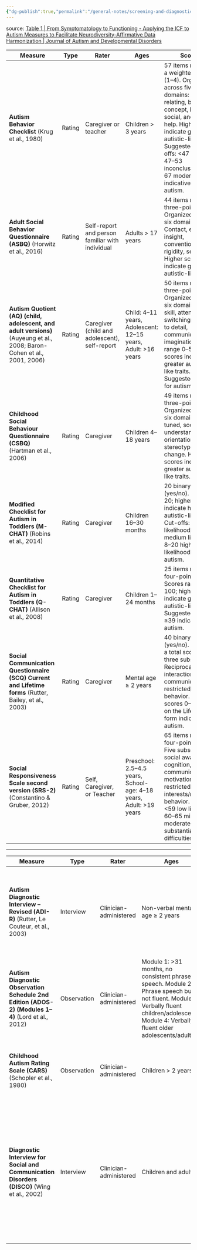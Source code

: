 ```yaml
---
{"dg-publish":true,"permalink":"/general-notes/screening-and-diagnostic-measures-for-asd/"}
---
```




source: [Table 1 | From Symptomatology to Functioning - Applying the ICF to Autism Measures to Facilitate Neurodiversity-Affirmative Data Harmonization | Journal of Autism and Developmental Disorders](https://link.springer.com/article/10.1007/s10803-023-06204-2/tables/1)

| Measure | Type | Rater | Ages | Scoring | Screening |
|---------|------|-------|------|---------|-----------|
| **Autism Behavior Checklist** (Krug et al., 1980) | Rating | Caregiver or teacher | Children > 3 years | 57 items rated with a weighted score (1–4). Organized across five domains: Sensory, relating, body concept, language, social, and self-help. Higher scores indicate greater autistic-like traits. Suggested cut-offs: <47 typical, 47–53 inconclusive, 54–67 moderate, ≥68 indicative of autism. | ✔ |
| **Adult Social Behavior Questionnaire (ASBQ)** (Horwitz et al., 2016) | Rating | Self-report and person familiar with individual | Adults > 17 years | 44 items rated on a three-point scale. Organized across six domains: Contact, empathy, insight, conventions rigidity, sensory. Higher scores indicate greater autistic-like traits. | ✔ |
| **Autism Quotient (AQ) (child, adolescent, and adult versions)** (Auyeung et al., 2008; Baron-Cohen et al., 2001, 2006) | Rating | Caregiver (child and adolescent), self-report | Child: 4–11 years, Adolescent: 12–15 years, Adult: >16 years | 50 items rated on a three-point scale. Organized across six domains: Social skill, attention switching, attention to detail, communication, imagination. Scores range 0–50; higher scores indicate greater autistic-like traits. Suggested cut-off for autism: ≥32. | ✔ |
| **Childhood Social Behaviour Questionnaire (CSBQ)** (Hartman et al., 2006) | Rating | Caregiver | Children 4–18 years | 49 items rated on a three-point scale. Organized across six domains: Not tuned, social, understanding, orientation, stereotyped, change. Higher scores indicate greater autistic-like traits. | ✔ |
| **Modified Checklist for Autism in Toddlers (M-CHAT)** (Robins et al., 2014) | Rating | Caregiver | Children 16–30 months | 20 binary items (yes/no). Scores 0–20; higher scores indicate higher autistic-like traits. Cut-offs: 0–2 low likelihood, 3–7 medium likelihood, 8–20 high likelihood of autism. | ✔ |
| **Quantitative Checklist for Autism in Toddlers (Q-CHAT)** (Allison et al., 2008) | Rating | Caregiver | Children 1–24 months | 25 items rated on a four-point scale. Scores range 0-100; higher scores indicate greater autistic-like traits. Suggested cut-off: ≥39 indicative of autism. | ✔ |
| **Social Communication Questionnaire (SCQ) Current and Lifetime forms** (Rutter, Bailey, et al., 2003) | Rating | Caregiver | Mental age ≥ 2 years | 40 binary items (yes/no). Provides a total score and three subscales: Reciprocal social interaction, communication, restricted/repetitive behavior. Total scores 0–39; ≥15 on the Lifetime form indicative of autism. | ✔ |
| **Social Responsiveness Scale second version (SRS-2)** (Constantino & Gruber, 2012) | Rating | Self, Caregiver, or Teacher | Preschool: 2.5–4.5 years, School-age: 4–18 years, Adult: >19 years | 65 items rated on a four-point scale. Five subscales: social awareness, cognition, communication, motivation, and restricted interests/repetitive behavior. Scores: <59 low likelihood, 60–65 mild, 66–75 moderate, ≥76 substantial social difficulties. | ✔ |

---

| Measure | Type | Rater | Ages | Scoring | Diagnostic |
|---------|------|-------|------|---------|------------|
| **Autism Diagnostic Interview – Revised (ADI-R)** (Rutter, Le Couteur, et al., 2003) | Interview | Clinician-administered | Non-verbal mental age ≥ 2 years | 93 items rated on a four-point scale. Domains: Social interaction (0–31), communication (0–28), restricted/repetitive behavior (0–25). Higher scores indicate a higher likelihood of autism. | ✔ |
| **Autism Diagnostic Observation Schedule 2nd Edition (ADOS-2) (Modules 1–4)** (Lord et al., 2012) | Observation | Clinician-administered | Module 1: >31 months, no consistent phrase speech. Module 2: Phrase speech but not fluent. Module 3: Verbally fluent children/adolescents. Module 4: Verbally fluent older adolescents/adults. | 28–31 items rated on a four-point scale. Domains: Social affect (0–27), restricted/repetitive behaviors (0–18), social communication (0–16). | ✔ |
| **Childhood Autism Rating Scale (CARS)** (Schopler et al., 1980) | Observation | Clinician-administered | Children > 2 years | 15 items rated on a four-point scale. Total score 15–60. Cut-offs: <30 no autistic traits, 30–36 mild/moderate traits, ≥37 substantial traits. | ✔ |
| **Diagnostic Interview for Social and Communication Disorders (DISCO)** (Wing et al., 2002) | Interview | Clinician-administered | Children and adults | 320 items rated on a four-point scale. Measures social interaction, communication, repetitive behaviors, restrictive interests, play, motor skills, adaptive functioning, behavioral regulation, cognitive abilities, sensory sensitivities, and social relationships. | ✔ |

